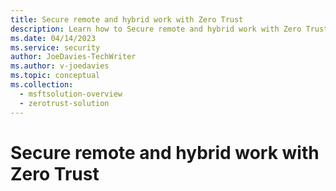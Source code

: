 ```yaml
---
title: Secure remote and hybrid work with Zero Trust 
description: Learn how to Secure remote and hybrid work with Zero Trust.
ms.date: 04/14/2023
ms.service: security
author: JoeDavies-TechWriter
ms.author: v-joedavies
ms.topic: conceptual
ms.collection: 
  - msftsolution-overview
  - zerotrust-solution
---
```


# Secure remote and hybrid work with Zero Trust



